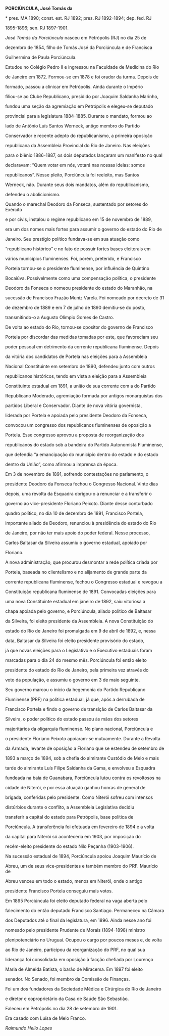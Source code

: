 **PORCIÚNCULA, José Tomás da**



\* pres. MA 1890; const. est. RJ 1892; pres. RJ 1892-1894; dep. fed. RJ

1895-1896; sen. RJ 1897-1901.



*José Tomás da Porciúncula* nasceu em Petrópolis (RJ) no dia 25 de

dezembro de 1854, filho de Tomás José da Porciúncula e de Francisca

Guilhermina de Paula Porciúncula.



Estudou no Colégio Pedro II e ingressou na Faculdade de Medicina do Rio

de Janeiro em 1872. Formou-se em 1878 e foi orador da turma. Depois de

formado, passou a clinicar em Petrópolis. Ainda durante o Império

filiou-se ao Clube Republicano, presidido por Joaquim Saldanha Marinho,

fundou uma seção da agremiação em Petrópolis e elegeu-se deputado

provincial para a legislatura 1884-1885. Durante o mandato, formou ao

lado de Antônio Luís Santos Werneck, antigo membro do Partido

Conservador e recente adepto do republicanismo, a primeira oposição

republicana da Assembleia Provincial do Rio de Janeiro. Nas eleições

para o biênio 1886-1887, os dois deputados lançaram um manifesto no qual

declaravam: “Quem votar em nós, votará nas nossas ideias: somos

republicanos”. Nesse pleito, Porciúncula foi reeleito, mas Santos

Werneck, não. Durante seus dois mandatos, além do republicanismo,

defendeu o abolicionismo.



Quando o marechal Deodoro da Fonseca, sustentado por setores do Exército

e por civis, instalou o regime republicano em 15 de novembro de 1889,

era um dos nomes mais fortes para assumir o governo do estado do Rio de

Janeiro. Seu prestígio político fundava-se em sua atuação como

“republicano histórico” e no fato de possuir fortes bases eleitorais em

vários municípios fluminenses. Foi, porém, preterido, e Francisco

Portela tornou-se o presidente fluminense, por influência de Quintino

Bocaiúva. Possivelmente como uma compensação política, o presidente

Deodoro da Fonseca o nomeou presidente do estado do Maranhão, na

sucessão de Francisco Frazão Muniz Varela. Foi nomeado por decreto de 31

de dezembro de 1889 e em 7 de julho de 1890 demitiu-se do posto,

transmitindo-o a Augusto Olímpio Gomes de Castro.



De volta ao estado do Rio, tornou-se opositor do governo de Francisco

Portela por discordar das medidas tomadas por este, que favoreciam seu

poder pessoal em detrimento da corrente republicana fluminense. Depois

da vitória dos candidatos de Portela nas eleições para a Assembleia

Nacional Constituinte em setembro de 1890, defendeu junto com outros

republicanos históricos, tendo em vista a eleição para a Assembleia

Constituinte estadual em 1891, a união de sua corrente com a do Partido

Republicano Moderado, agremiação formada por antigos monarquistas dos

partidos Liberal e Conservador. Diante de nova vitória governista,

liderada por Portela e apoiada pelo presidente Deodoro da Fonseca,

convocou um congresso dos republicanos fluminenses de oposição a

Portela. Esse congresso aprovou a proposta de reorganização dos

republicanos do estado sob a bandeira do Partido Autonomista Fluminense,

que defendia “a emancipação do município dentro do estado e do estado

dentro da União”, como afirmou a imprensa da época.



Em 3 de novembro de 1891, sofrendo contestações no parlamento, o

presidente Deodoro da Fonseca fechou o Congresso Nacional. Vinte dias

depois, uma revolta da Esquadra obrigou-o a renunciar e a transferir o

governo ao vice-presidente Floriano Peixoto. Diante desse conturbado

quadro político, no dia 10 de dezembro de 1891, Francisco Portela,

importante aliado de Deodoro, renunciou à presidência do estado do Rio

de Janeiro, por não ter mais apoio do poder federal. Nesse processo,

Carlos Baltasar da Silveira assumiu o governo estadual, apoiado por

Floriano.



A nova administração, que procurou desmontar a rede política criada por

Portela, baseada no clientelismo e no alijamento de grande parte da

corrente republicana fluminense, fechou o Congresso estadual e revogou a

Constituição republicana fluminense de 1891. Convocadas eleições para

uma nova Constituinte estadual em janeiro de 1892, saiu vitoriosa a

chapa apoiada pelo governo, e Porciúncula, aliado político de Baltasar

da Silveira, foi eleito presidente da Assembleia. A nova Constituição do

estado do Rio de Janeiro foi promulgada em 9 de abril de 1892, e, nessa

data, Baltasar da Silveira foi eleito presidente provisório do estado,

já que novas eleições para o Legislativo e o Executivo estaduais foram

marcadas para o dia 24 do mesmo mês. Porciúncula foi então eleito

presidente do estado do Rio de Janeiro, pela primeira vez através do

voto da população, e assumiu o governo em 3 de maio seguinte.



Seu governo marcou o início da hegemonia do Partido Republicano

Fluminense (PRF) na política estadual, já que, após a derrubada de

Francisco Portela e findo o governo de transição de Carlos Baltasar da

Silveira, o poder político do estado passou às mãos dos setores

majoritários da oligarquia fluminense. No plano nacional, Porciúncula e

o presidente Floriano Peixoto apoiaram-se mutuamente. Durante a Revolta

da Armada, levante de oposição a Floriano que se estendeu de setembro de

1893 a março de 1894, sob a chefia do almirante Custódio de Melo e mais

tarde do almirante Luís Filipe Saldanha da Gama, e envolveu a Esquadra

fundeada na baía de Guanabara, Porciúncula lutou contra os revoltosos na

cidade de Niterói, e por essa atuação ganhou honras de general de

brigada, conferidas pelo presidente. Como Niterói sofreu com intensos

distúrbios durante o conflito, a Assembleia Legislativa decidiu

transferir a capital do estado para Petrópolis, base política de

Porciúncula. A transferência foi efetuada em fevereiro de 1894 e a volta

da capital para Niterói só aconteceria em 1903, por imposição do

recém-eleito presidente do estado Nilo Peçanha (1903-1906).



Na sucessão estadual de 1894, Porciúncula apoiou Joaquim Maurício de

Abreu, um de seus vice-presidentes e também membro do PRF. Maurício de

Abreu venceu em todo o estado, menos em Niterói, onde o antigo

presidente Francisco Portela conseguiu mais votos.



Em 1895 Porciúncula foi eleito deputado federal na vaga aberta pelo

falecimento do então deputado Francisco Santiago. Permaneceu na Câmara

dos Deputados até o final da legislatura, em 1896. Ainda nesse ano foi

nomeado pelo presidente Prudente de Morais (1894-1898) ministro

plenipotenciário no Uruguai. Ocupou o cargo por poucos meses e, de volta

ao Rio de Janeiro, participou da reorganização do PRF, no qual sua

liderança foi consolidada em oposição à facção chefiada por Lourenço

Maria de Almeida Batista, o barão de Miracema. Em 1897 foi eleito

senador. No Senado, foi membro da Comissão de Finanças.



Foi um dos fundadores da Sociedade Médica e Cirúrgica do Rio de Janeiro

e diretor e coproprietário da Casa de Saúde São Sebastião.



Faleceu em Petrópolis no dia 28 de setembro de 1901.



Era casado com Luísa de Melo Franco.



*Raimundo Helio Lopes*



